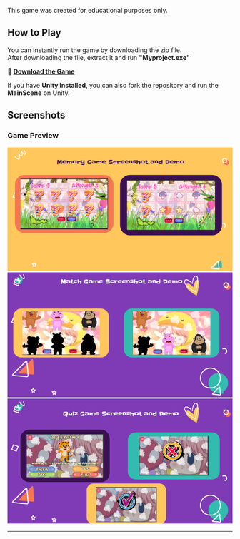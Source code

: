 

This game was created for educational purposes only.  

## How to Play  
You can instantly run the game by downloading the zip file.  
After downloading the file, extract it and run **"Myproject.exe"**  

🔗 **[Download the Game](https://drive.google.com/file/d/1W40I3YgwFTF0JKQReG07xSaTCQzIGeuT/view?usp=sharing)**  

If you have **Unity Installed**, you can also fork the repository and run the **MainScene** on Unity.

## Screenshots  

### Game Preview  
![Game Screenshot 1](ksnip_20250227-133938.png)  
![Game Screenshot 2](ksnip_20250227-133948.png)  
![Game Screenshot 3](ksnip_20250227-134005.png)  

---

